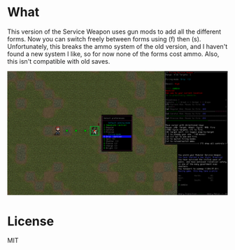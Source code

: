 # What

This version of the Service Weapon uses gun mods to add all the different forms. Now you can switch freely between forms using (f) then (s). Unfortunately, this breaks the ammo system of the old version, and I haven't found a new system I like, so for now none of the forms cost ammo. Also, this isn't compatible with old saves.

![plot](Modular%20Service%20Weapon.png)

# License

MIT
